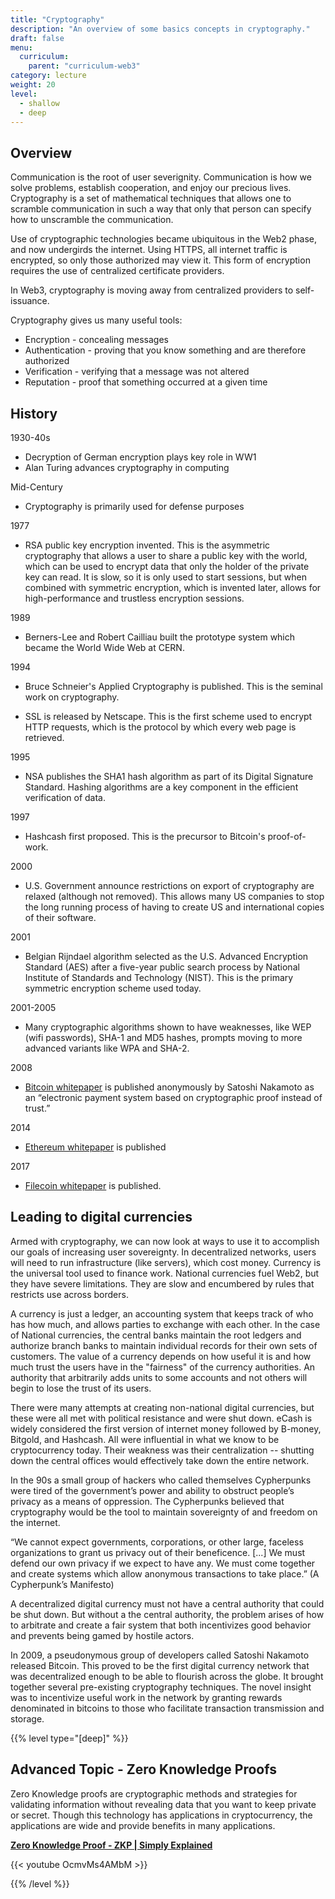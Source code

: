 ```yaml
---
title: "Cryptography"
description: "An overview of some basics concepts in cryptography."
draft: false
menu:
  curriculum:
    parent: "curriculum-web3"
category: lecture
weight: 20
level:
  - shallow
  - deep
---
```


## Overview

Communication is the root of user severignity. Communication is how we solve
problems, establish cooperation, and enjoy our precious lives. Cryptography is a
set of mathematical techniques that allows one to scramble communication in such
a way that only that person can specify how to unscramble the communication.

Use of cryptographic technologies became ubiquitous in the Web2 phase, and now
undergirds the internet. Using HTTPS, all internet traffic is encrypted, so only
those authorized may view it. This form of encryption requires the use of
centralized certificate providers.

In Web3, cryptography is moving away from centralized providers to
self-issuance.

Cryptography gives us many useful tools:

- Encryption - concealing messages
- Authentication - proving that you know something and are therefore authorized
- Verification - verifying that a message was not altered
- Reputation - proof that something occurred at a given time

## History

1930-40s

- Decryption of German encryption plays key role in WW1
- Alan Turing advances cryptography in computing

Mid-Century

- Cryptography is primarily used for defense purposes

1977

- RSA public key encryption invented. This is the asymmetric cryptography that
  allows a user to share a public key with the world, which can be used to
  encrypt data that only the holder of the private key can read. It is slow, so
  it is only used to start sessions, but when combined with symmetric
  encryption, which is invented later, allows for high-performance and trustless
  encryption sessions.

1989

- Berners-Lee and Robert Cailliau built the prototype system which became the
  World Wide Web at CERN.

1994

- Bruce Schneier's Applied Cryptography is published. This is the seminal work on
  cryptography.

- SSL is released by Netscape. This is the first scheme used to encrypt HTTP
  requests, which is the protocol by which every web page is retrieved.

1995

- NSA publishes the SHA1 hash algorithm as part of its Digital Signature
  Standard. Hashing algorithms are a key component in the efficient verification
  of data.

1997

- Hashcash first proposed. This is the precursor to Bitcoin's proof-of-work.

2000

- U.S. Government announce restrictions on export of cryptography are relaxed
  (although not removed). This allows many US companies to stop the long running
  process of having to create US and international copies of their software.

2001

- Belgian Rijndael algorithm selected as the U.S. Advanced Encryption Standard
  (AES) after a five-year public search process by National Institute of Standards
  and Technology (NIST). This is the primary symmetric encryption scheme used
  today.

2001-2005

- Many cryptographic algorithms shown to have weaknesses, like WEP (wifi
  passwords), SHA-1 and MD5 hashes, prompts moving to more advanced variants
  like WPA and SHA-2.

2008

- [Bitcoin whitepaper](https://bitcoin.org/bitcoin.pdf) is published anonymously
  by Satoshi Nakamoto as an “electronic payment system based on cryptographic
  proof instead of trust.”

2014

- [Ethereum
  whitepaper](https://ethereum.org/669c9e2e2027310b6b3cdce6e1c52962/Ethereum_Whitepaper_-_Buterin_2014.pdf)
  is published

2017

- [Filecoin whitepaper]() is published.

## Leading to digital currencies

Armed with cryptography, we can now look at ways to use it to accomplish our
goals of increasing user sovereignty. In decentralized networks, users will need
to run infrastructure (like servers), which cost money. Currency is the
universal tool used to finance work. National currencies fuel Web2, but they
have severe limitations. They are slow and encumbered by rules that restricts
use across borders.

A currency is just a ledger, an accounting system that keeps track of who has
how much, and allows parties to exchange with each other. In the case of
National currencies, the central banks maintain the root ledgers and authorize
branch banks to maintain individual records for their own sets of customers. The
value of a currency depends on how useful it is and how much trust the users
have in the "fairness" of the currency authorities. An authority that
arbitrarily adds units to some accounts and not others will begin to lose the
trust of its users.

There were many attempts at creating non-national digital currencies, but these
were all met with political resistance and were shut down. eCash is widely
considered the first version of internet money followed by B-money, Bitgold, and
Hashcash. All were influential in what we know to be cryptocurrency today. Their
weakness was their centralization -- shutting down the central offices would
effectively take down the entire network.

In the 90s a small group of hackers who called themselves Cypherpunks were tired
of the government’s power and ability to obstruct people’s privacy as a means of
oppression. The Cypherpunks believed that cryptography would be the tool to
maintain sovereignty of and freedom on the internet.

“We cannot expect governments, corporations, or other large, faceless
organizations to grant us privacy out of their beneficence. [...] We must defend
our own privacy if we expect to have any. We must come together and create
systems which allow anonymous transactions to take place.” (A Cypherpunk’s
Manifesto)

A decentralized digital currency must not have a central authority that could be
shut down. But without a the central authority, the problem arises of how to
arbitrate and create a fair system that both incentivizes good behavior and
prevents being gamed by hostile actors.

In 2009, a pseudonymous group of developers called Satoshi Nakamoto released
Bitcoin. This proved to be the first digital currency network that was
decentralized enough to be able to flourish across the globe. It brought
together several pre-existing cryptography techniques. The novel insight was to
incentivize useful work in the network by granting rewards denominated in
bitcoins to those who facilitate transaction transmission and storage.

{{% level type="[deep]" %}}

## Advanced Topic - Zero Knowledge Proofs

Zero Knowledge proofs are cryptographic methods and strategies for validating
information without revealing data that you want to keep private or secret.
Though this technology has applications in cryptocurrency, the applications are
wide and provide benefits in many applications.

[**Zero Knowledge Proof - ZKP | Simply
Explained**](https://www.youtube.com/watch?v=OcmvMs4AMbM)

{{< youtube OcmvMs4AMbM >}}

{{% /level %}}
